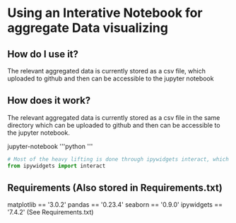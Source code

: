 # Using an Interative Notebook for aggregate Data visualizing

How do I use it?
-------------
The relevant aggregated data is currently stored as a csv file, which uploaded to github and then can be accessible to
the jupyter notebook



How does it work?
--------------------
The relevant aggregated data is currently stored as a csv file in the same directory which can be uploaded to github
and then can be accessible to the jupyter notebook.

 jupyter-notebook
'''python
'''
```python
# Most of the heavy lifting is done through ipywidgets interact, which will allow a user to change a drop-down menu
from ipywidgets import interact

```

Requirements (Also stored in Requirements.txt)
------------
matplotlib == '3.0.2'
pandas == '0.23.4'
seaborn == '0.9.0'
ipywidgets == '7.4.2'
(See Requirements.txt)
